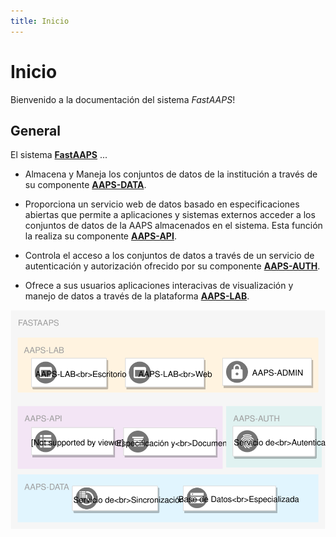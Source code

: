 ```yaml
---
title: Inicio
---
```



# Inicio

Bienvenido a la documentación del sistema *FastAAPS*!

## General

El sistema [**FastAAPS**](/) ...

* Almacena y Maneja los conjuntos de datos de la institución a través de su componente [**AAPS-DATA**](/AAPS-DATA/summary).

* Proporciona un servicio web de datos basado en especificaciones abiertas que permite a aplicaciones y sistemas externos acceder a los conjuntos de datos de la AAPS almacenados en el sistema. Esta función la realiza su componente [**AAPS-API**](/AAPS-API/summary).

* Controla el acceso a los conjuntos de datos a través de un servicio de autenticación y autorización ofrecido por su componente [**AAPS-AUTH**](/AAPS-AUTH/summary).

* Ofrece a sus usuarios aplicaciones interacivas de visualización y manejo de datos a través de la plataforma [**AAPS-LAB**](/AAPS-LAB/summary).

![architecture](img/arquitectura.svg)

